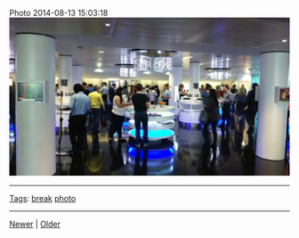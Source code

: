 <!--
title: Photo 2014-08-13 15
date: 2020-06-28T14:49:39.974Z
tags: break, photo
-->




Photo 2014-08-13 15:03:18
![](94633761362-0.jpg)

<!--BOTTOM-POST-NAVIGATION-->
---

[Tags](tags.md): [break](tag-break.md) [photo](tag-photo.md)

---

[Newer](94483495857.md) | [Older](94643702047.md)